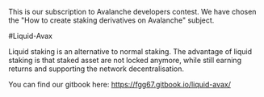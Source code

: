 This is our subscription to Avalanche developers contest. We have chosen the "How to create staking derivatives on Avalanche" subject.

#Liquid-Avax

Liquid staking is an alternative to normal staking. The advantage of liquid staking is that staked asset are not locked anymore, while still earning returns and supporting the network decentralisation.

You can find our gitbook here: https://fgg67.gitbook.io/liquid-avax/